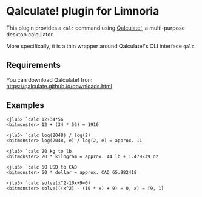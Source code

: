 # Qalculate! plugin for Limnoria

This plugin provides a `calc` command using [Qalculate!](https://qalculate.github.io/), a multi-purpose desktop calculator.

More specifically, it is a thin wrapper around Qalculate!'s CLI interface `qalc`.

## Requirements

You can download Qalculate! from https://qalculate.github.io/downloads.html

## Examples

```
<jlu5> `calc 12+34*56
<bitmonster> 12 + (34 * 56) = 1916

<jlu5> `calc log(2048) / log(2)
<bitmonster> log(2048, e) / log(2, e) = approx. 11

<jlu5> `calc 20 kg to lb
<bitmonster> 20 * kilogram = approx. 44 lb + 1.479239 oz

<jlu5> `calc 50 USD to CAD
<bitmonster> 50 * dollar = approx. CAD 65.982418

<jlu5> `calc solve(x^2-10x+9=0)
<bitmonster> solve(((x^2) - (10 * x) + 9) = 0, x) = [9, 1]
```

